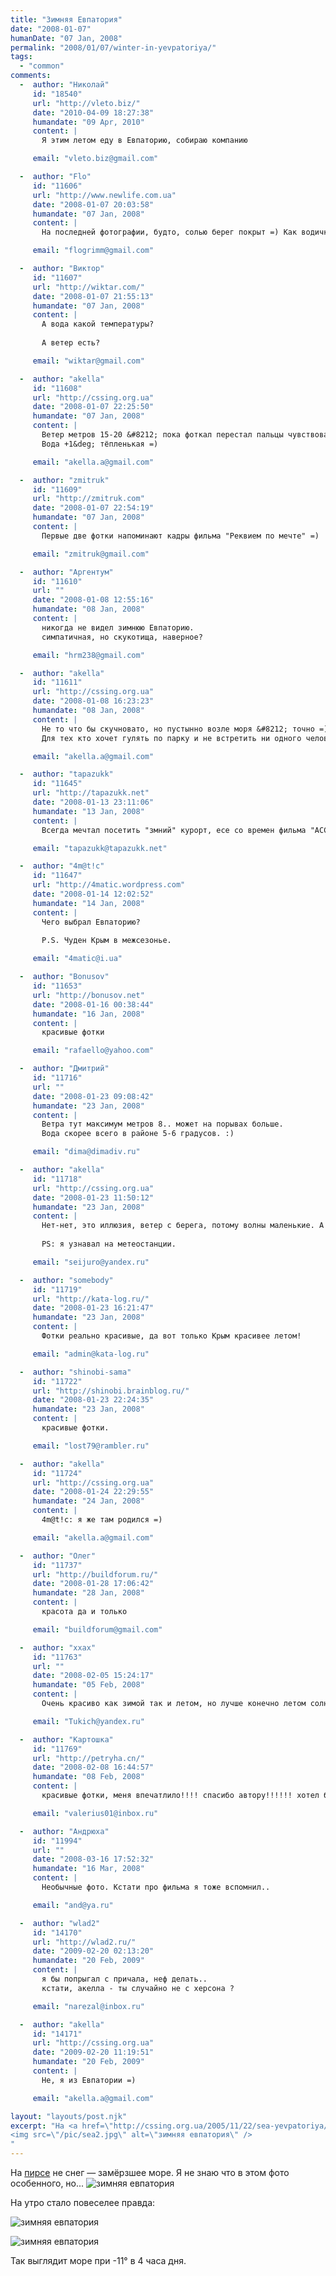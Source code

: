 ```yaml
---
title: "Зимняя Евпатория"
date: "2008-01-07"
humanDate: "07 Jan, 2008"
permalink: "2008/01/07/winter-in-yevpatoriya/"
tags: 
  - "common"
comments: 
  -  author: "Николай"
     id: "18540"
     url: "http://vleto.biz/"
     date: "2010-04-09 18:27:38"
     humandate: "09 Apr, 2010"
     content: | 
       Я этим летом еду в Евпаторию, собираю компанию

     email: "vleto.biz@gmail.com"

  -  author: "Flo"
     id: "11606"
     url: "http://www.newlife.com.ua"
     date: "2008-01-07 20:03:58"
     humandate: "07 Jan, 2008"
     content: | 
       На последней фотографии, будто, солью берег покрыт =) Как водичка? Искупался? =)

     email: "flogrimm@gmail.com"

  -  author: "Виктор"
     id: "11607"
     url: "http://wiktar.com/"
     date: "2008-01-07 21:55:13"
     humandate: "07 Jan, 2008"
     content: | 
       А вода какой температуры?
       
       А ветер есть?

     email: "wiktar@gmail.com"

  -  author: "akella"
     id: "11608"
     url: "http://cssing.org.ua"
     date: "2008-01-07 22:25:50"
     humandate: "07 Jan, 2008"
     content: | 
       Ветер метров 15-20 &#8212; пока фоткал перестал пальцы чувствовать =)
       Вода +1&deg; тёпленькая =)

     email: "akella.a@gmail.com"

  -  author: "zmitruk"
     id: "11609"
     url: "http://zmitruk.com"
     date: "2008-01-07 22:54:19"
     humandate: "07 Jan, 2008"
     content: | 
       Первые две фотки напоминают кадры фильма "Реквием по мечте" =)

     email: "zmitruk@gmail.com"

  -  author: "Аргентум"
     id: "11610"
     url: ""
     date: "2008-01-08 12:55:16"
     humandate: "08 Jan, 2008"
     content: | 
       никогда не видел зимнюю Евпаторию. 
       симпатичная, но скукотища, наверное?

     email: "hrm238@gmail.com"

  -  author: "akella"
     id: "11611"
     url: "http://cssing.org.ua"
     date: "2008-01-08 16:23:23"
     humandate: "08 Jan, 2008"
     content: | 
       Не то что бы скучновато, но пустынно возле моря &#8212; точно =).
       Для тех кто хочет гулять по парку и не встретить ни одного человека, идеальное время.

     email: "akella.a@gmail.com"

  -  author: "tapazukk"
     id: "11645"
     url: "http://tapazukk.net"
     date: "2008-01-13 23:11:06"
     humandate: "13 Jan, 2008"
     content: | 
       Всегда мечтал посетить "змний" курорт, есе со времен фильма "АССА", уж очеь приятна эта нетропическая зима.

     email: "tapazukk@tapazukk.net"

  -  author: "4m@t!c"
     id: "11647"
     url: "http://4matic.wordpress.com"
     date: "2008-01-14 12:02:52"
     humandate: "14 Jan, 2008"
     content: | 
       Чего выбрал Евпаторию?
       
       P.S. Чуден Крым в межсезонье.

     email: "4matic@i.ua"

  -  author: "Bonusov"
     id: "11653"
     url: "http://bonusov.net"
     date: "2008-01-16 00:38:44"
     humandate: "16 Jan, 2008"
     content: | 
       красивые фотки

     email: "rafaello@yahoo.com"

  -  author: "Дмитрий"
     id: "11716"
     url: ""
     date: "2008-01-23 09:08:42"
     humandate: "23 Jan, 2008"
     content: | 
       Ветра тут максимум метров 8.. может на порывах больше.
       Вода скорее всего в районе 5-6 градусов. :)

     email: "dima@dimadiv.ru"

  -  author: "akella"
     id: "11718"
     url: "http://cssing.org.ua"
     date: "2008-01-23 11:50:12"
     humandate: "23 Jan, 2008"
     content: | 
       Нет-нет, это иллюзия, ветер с берега, потому волны маленькие. А вода действительно 1 градус.
       
       PS: я узнавал на метеостанции.

     email: "seijuro@yandex.ru"

  -  author: "somebody"
     id: "11719"
     url: "http://kata-log.ru/"
     date: "2008-01-23 16:21:47"
     humandate: "23 Jan, 2008"
     content: | 
       Фотки реально красивые, да вот только Крым красивее летом!

     email: "admin@kata-log.ru"

  -  author: "shinobi-sama"
     id: "11722"
     url: "http://shinobi.brainblog.ru/"
     date: "2008-01-23 22:24:35"
     humandate: "23 Jan, 2008"
     content: | 
       красивые фотки.

     email: "lost79@rambler.ru"

  -  author: "akella"
     id: "11724"
     url: "http://cssing.org.ua"
     date: "2008-01-24 22:29:55"
     humandate: "24 Jan, 2008"
     content: | 
       4m@t!c: я же там родился =)

     email: "akella.a@gmail.com"

  -  author: "Олег"
     id: "11737"
     url: "http://buildforum.ru/"
     date: "2008-01-28 17:06:42"
     humandate: "28 Jan, 2008"
     content: | 
       красота да и только

     email: "buildforum@gmail.com"

  -  author: "xxax"
     id: "11763"
     url: ""
     date: "2008-02-05 15:24:17"
     humandate: "05 Feb, 2008"
     content: | 
       Очень красиво как зимой так и летом, но лучше конечно летом солнце вода песок и т.д. Так и хочется туда .....................

     email: "Tukich@yandex.ru"

  -  author: "Картошка"
     id: "11769"
     url: "http://petryha.cn/"
     date: "2008-02-08 16:44:57"
     humandate: "08 Feb, 2008"
     content: | 
       красивые фотки, меня впечатлило!!!! спасибо автору!!!!!! хотел бы там побывать....

     email: "valerius01@inbox.ru"

  -  author: "Андрюха"
     id: "11994"
     url: ""
     date: "2008-03-16 17:52:32"
     humandate: "16 Mar, 2008"
     content: | 
       Необычные фото. Кстати про фильма я тоже вспомнил..

     email: "and@ya.ru"

  -  author: "wlad2"
     id: "14170"
     url: "http://wlad2.ru/"
     date: "2009-02-20 02:13:20"
     humandate: "20 Feb, 2009"
     content: | 
       я бы попрыгал с причала, неф делать..
       кстати, акелла - ты случайно не с херсона ?

     email: "narezal@inbox.ru"

  -  author: "akella"
     id: "14171"
     url: "http://cssing.org.ua"
     date: "2009-02-20 11:19:51"
     humandate: "20 Feb, 2009"
     content: | 
       Не, я из Евпатории =)

     email: "akella.a@gmail.com"

layout: "layouts/post.njk"
excerpt: "На <a href=\"http://cssing.org.ua/2005/11/22/sea-yevpatoriya/\">пирсе</a> не снег &#8212; замёрзшее море. Я не знаю что в этом фото особенного, но... 
<img src=\"/pic/sea2.jpg\" alt=\"зимняя евпатория\" />
"
---
```


На <a href="http://cssing.org.ua/2005/11/22/sea-yevpatoriya/">пирсе</a> не снег &#8212; замёрзшее море. Я не знаю что в этом фото особенного, но... 
<img src="/pic/sea2.jpg" alt="зимняя евпатория" />
<!--more-->
На утро стало повеселее правда:
<p><img src="/pic/sea3.jpg" alt="зимняя евпатория" /></p>
<p><img src="/pic/sea4.jpg" alt="зимняя евпатория" /></p>
Так выглядит море при -11&deg; в 4 часа дня.
